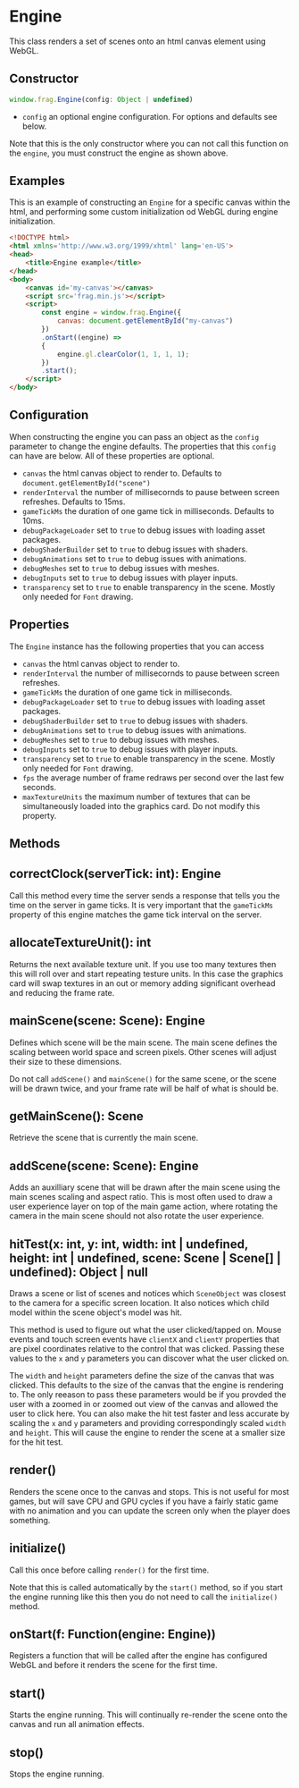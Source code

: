# Engine
This class renders a set of scenes onto an html canvas element using WebGL.

## Constructor
```javascript
window.frag.Engine(config: Object | undefined)
```

* `config` an optional engine configuration. For options and defaults see below.

Note that this is the only constructor where you can not call this function on 
the `engine`, you must construct the engine as shown above.

## Examples
This is an example of constructing an `Engine` for a specific canvas within the
html, and performing some custom initialization od WebGL during engine initialization.

```html
<!DOCTYPE html>
<html xmlns='http://www.w3.org/1999/xhtml' lang='en-US'>
<head>
    <title>Engine example</title>
</head>
<body>
    <canvas id='my-canvas'></canvas>
    <script src='frag.min.js'></script>
    <script>
        const engine = window.frag.Engine({
            canvas: document.getElementById("my-canvas")
        })
        .onStart((engine) =>
        {
            engine.gl.clearColor(1, 1, 1, 1);
        })
        .start();
    </script>
</body>
```

## Configuration
When constructing the engine you can pass an object as the `config` parameter to
change the engine defaults. The properties that this `config` can have are below.
All of these properties are optional.
* `canvas` the html canvas object to render to. Defaults to `document.getElementById("scene")`
* `renderInterval` the number of millisecornds to pause between screen refreshes. Defaults to 15ms.
* `gameTickMs` the duration of one game tick in milliseconds. Defaults to 10ms.
* `debugPackageLoader` set to `true` to debug issues with loading asset packages.
* `debugShaderBuilder` set to `true` to debug issues with shaders.
* `debugAnimations` set to `true` to debug issues with animations.
* `debugMeshes` set to `true` to debug issues with meshes.
* `debugInputs` set to `true` to debug issues with player inputs.
* `transparency` set to `true` to enable transparency in the scene. Mostly only needed for `Font` drawing.

## Properties
The `Engine` instance has the following properties that you can access
* `canvas` the html canvas object to render to.
* `renderInterval` the number of millisecornds to pause between screen refreshes.
* `gameTickMs` the duration of one game tick in milliseconds.
* `debugPackageLoader` set to `true` to debug issues with loading asset packages.
* `debugShaderBuilder` set to `true` to debug issues with shaders.
* `debugAnimations` set to `true` to debug issues with animations.
* `debugMeshes` set to `true` to debug issues with meshes.
* `debugInputs` set to `true` to debug issues with player inputs.
* `transparency` set to `true` to enable transparency in the scene. Mostly only needed for `Font` drawing.
* `fps` the average number of frame redraws per second over the last few seconds.
* `maxTextureUnits` the maximum number of textures that can be simultaneously loaded into the graphics card. Do not modify this property.

## Methods

## correctClock(serverTick: int): Engine
Call this method every time the server sends a response that tells you the time on the server
in game ticks. It is very important that the `gameTickMs` property of this engine matches the
game tick interval on the server.

## allocateTextureUnit(): int
Returns the next available texture unit. If you use too many textures then this will
roll over and start repeating testure units. In this case the graphics card will swap
textures in an out or memory adding significant overhead and reducing the frame rate.

## mainScene(scene: Scene): Engine
Defines which scene will be the main scene. The main scene defines the scaling between
world space and screen pixels. Other scenes will adjust their size to these dimensions.

Do not call `addScene()` and `mainScene()` for the same scene, or the scene will be
drawn twice, and your frame rate will be half of what is should be.

## getMainScene(): Scene
Retrieve the scene that is currently the main scene.

## addScene(scene: Scene): Engine
Adds an auxilliary scene that will be drawn after the main scene using the main
scenes scaling and aspect ratio. This is most often used to draw a user experience
layer on top of the main game action, where rotating the camera in the main scene
should not also rotate the user experience.

## hitTest(x: int, y: int, width: int | undefined, height: int | undefined, scene: Scene | Scene[] | undefined): Object | null
Draws a scene or list of scenes and notices which `SceneObject` was closest to the 
camera for a specific screen location. It also notices which child model within
the scene object's model was hit.

This method is used to figure out what the user clicked/tapped on. Mouse events
and touch screen events have `clientX` and `clientY` properties that are pixel
coordinates relative to the control that was clicked. Passing these values to the
`x` and `y` parameters you can discover what the user clicked on.

The `width` and `height` parameters define the size of the canvas that was clicked.
This defaults to the size of the canvas that the engine is rendering to. The only
reeason to pass these parameters would be if you provded the user with a zoomed in
or zoomed out view of the canvas and allowed the user to click here. You can also
make the hit test faster and less accurate by scaling the `x` and `y` parameters
and providing correspondingly scaled `width` and `height`. This will cause the
engine to render the scene at a smaller size for the hit test.

## render()
Renders the scene once to the canvas and stops. This is not useful for most
games, but will save CPU and GPU cycles if you have a fairly static game with
no animation and you can update the screen only when the player does something.

## initialize()
Call this once before calling `render()` for the first time.

Note that this is called automatically by the `start()` method, so if you start
the engine running like this then you do not need to call the `initialize()`
method.

## onStart(f: Function(engine: Engine))
Registers a function that will be called after the engine has configured WebGL
and before it renders the scene for the first time.

## start()
Starts the engine running. This will continually re-render the scene onto the 
canvas and run all animation effects.

## stop()
Stops the engine running.
